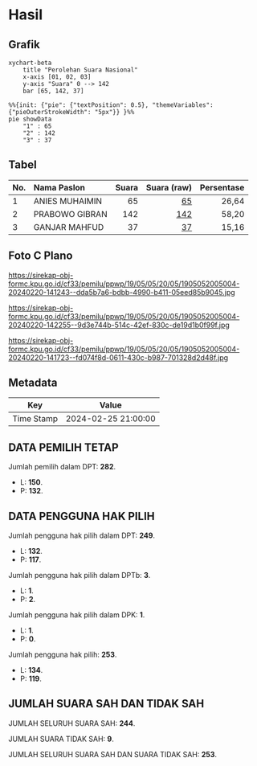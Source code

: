 # Hasil

## Grafik

```mermaid
xychart-beta
    title "Perolehan Suara Nasional"
    x-axis [01, 02, 03]
    y-axis "Suara" 0 --> 142
    bar [65, 142, 37]
```

```mermaid
%%{init: {"pie": {"textPosition": 0.5}, "themeVariables": {"pieOuterStrokeWidth": "5px"}} }%%
pie showData
    "1" : 65
    "2" : 142
    "3" : 37
```

## Tabel

| No. | Nama Paslon    | Suara | Suara (raw) | Persentase |
|:--- |:-------------- | -----:| -----------:| ----------:|
| 1   | ANIES MUHAIMIN | 65    | [65][p-1]   | 26,64      |
| 2   | PRABOWO GIBRAN | 142   | [142][p-2]  | 58,20      |
| 3   | GANJAR MAHFUD  | 37    | [37][p-3]   | 15,16      |


[p-1]: https://github.com/gigit-pemilu/pemilu-2024/blob/main/pilpres/hitung-suara/sub/19-kepulauan-bangka-belitung/sub/05-bangka-barat/sub/05-tempilang/sub/2005-penyampak/sub/004-tps/sub/paslon-1.txt
[p-2]: https://github.com/gigit-pemilu/pemilu-2024/blob/main/pilpres/hitung-suara/sub/19-kepulauan-bangka-belitung/sub/05-bangka-barat/sub/05-tempilang/sub/2005-penyampak/sub/004-tps/sub/paslon-2.txt
[p-3]: https://github.com/gigit-pemilu/pemilu-2024/blob/main/pilpres/hitung-suara/sub/19-kepulauan-bangka-belitung/sub/05-bangka-barat/sub/05-tempilang/sub/2005-penyampak/sub/004-tps/sub/paslon-3.txt

## Foto C Plano

https://sirekap-obj-formc.kpu.go.id/cf33/pemilu/ppwp/19/05/05/20/05/1905052005004-20240220-141243--dda5b7a6-bdbb-4990-b411-05eed85b9045.jpg

https://sirekap-obj-formc.kpu.go.id/cf33/pemilu/ppwp/19/05/05/20/05/1905052005004-20240220-142255--9d3e744b-514c-42ef-830c-de19d1b0f99f.jpg

https://sirekap-obj-formc.kpu.go.id/cf33/pemilu/ppwp/19/05/05/20/05/1905052005004-20240220-141723--fd074f8d-0611-430c-b987-701328d2d48f.jpg


## Metadata

| Key        | Value               |
| ---------- | ------------------- |
| Time Stamp | 2024-02-25 21:00:00 |


## DATA PEMILIH TETAP

Jumlah pemilih dalam DPT: **282**.
 * L: **150**.
 * P: **132**.

## DATA PENGGUNA HAK PILIH

Jumlah pengguna hak pilih dalam DPT: **249**.
 * L: **132**.
 * P: **117**.

Jumlah pengguna hak pilih dalam DPTb: **3**.
 * L: **1**.
 * P: **2**.

Jumlah pengguna hak pilih dalam DPK: **1**.
 * L: **1**.
 * P: **0**.

Jumlah pengguna hak pilih: **253**.
 * L: **134**.
 * P: **119**.

## JUMLAH SUARA SAH DAN TIDAK SAH

JUMLAH SELURUH SUARA SAH: **244**.

JUMLAH SUARA TIDAK SAH: **9**.

JUMLAH SELURUH SUARA SAH DAN SUARA TIDAK SAH: **253**.


